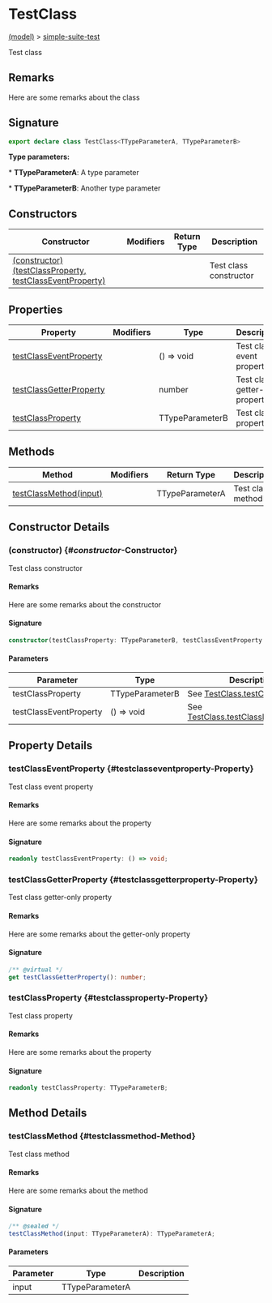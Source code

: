 
# TestClass

[(model)](docs/index) &gt; [simple-suite-test](docs/simple-suite-test)

Test class

## Remarks

Here are some remarks about the class

## Signature

```typescript
export declare class TestClass<TTypeParameterA, TTypeParameterB> 
```
<b>Type parameters:</b> 

\* <b>TTypeParameterA</b>: A type parameter


\* <b>TTypeParameterB</b>: Another type parameter


## Constructors

|  Constructor | Modifiers | Return Type | Description |
|  --- | --- | --- | --- |
|  [(constructor)(testClassProperty, testClassEventProperty)](docs/simple-suite-test/testclass#_constructor_-Constructor) |  |  | Test class constructor |

## Properties

|  Property | Modifiers | Type | Description |
|  --- | --- | --- | --- |
|  [testClassEventProperty](docs/simple-suite-test/testclass#testclasseventproperty-Property) |  | () =&gt; void | Test class event property |
|  [testClassGetterProperty](docs/simple-suite-test/testclass#testclassgetterproperty-Property) |  | number | Test class getter-only property |
|  [testClassProperty](docs/simple-suite-test/testclass#testclassproperty-Property) |  | TTypeParameterB | Test class property |

## Methods

|  Method | Modifiers | Return Type | Description |
|  --- | --- | --- | --- |
|  [testClassMethod(input)](docs/simple-suite-test/testclass#testclassmethod-Method) |  | TTypeParameterA | Test class method |

## Constructor Details

### (constructor) {#_constructor_-Constructor}

Test class constructor

#### Remarks

Here are some remarks about the constructor

#### Signature

```typescript
constructor(testClassProperty: TTypeParameterB, testClassEventProperty: () => void);
```

#### Parameters

|  Parameter | Type | Description |
|  --- | --- | --- |
|  testClassProperty | TTypeParameterB | See [TestClass.testClassProperty](docs/simple-suite-test/testclass#testclassproperty-Property) |
|  testClassEventProperty | () =&gt; void | See [TestClass.testClassEventProperty](docs/simple-suite-test/testclass#testclasseventproperty-Property) |

## Property Details

### testClassEventProperty {#testclasseventproperty-Property}

Test class event property

#### Remarks

Here are some remarks about the property

#### Signature

```typescript
readonly testClassEventProperty: () => void;
```

### testClassGetterProperty {#testclassgetterproperty-Property}

Test class getter-only property

#### Remarks

Here are some remarks about the getter-only property

#### Signature

```typescript
/** @virtual */
get testClassGetterProperty(): number;
```

### testClassProperty {#testclassproperty-Property}

Test class property

#### Remarks

Here are some remarks about the property

#### Signature

```typescript
readonly testClassProperty: TTypeParameterB;
```

## Method Details

### testClassMethod {#testclassmethod-Method}

Test class method

#### Remarks

Here are some remarks about the method

#### Signature

```typescript
/** @sealed */
testClassMethod(input: TTypeParameterA): TTypeParameterA;
```

#### Parameters

|  Parameter | Type | Description |
|  --- | --- | --- |
|  input | TTypeParameterA |  |

